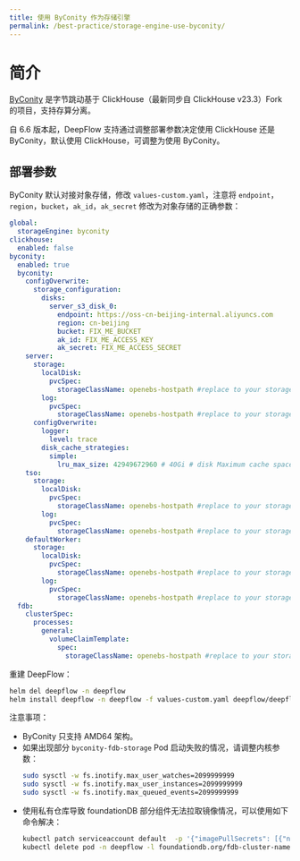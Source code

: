 ```yaml
---
title: 使用 ByConity 作为存储引擎
permalink: /best-practice/storage-engine-use-byconity/
---
```


# 简介

[ByConity](https://byconity.github.io/docs/introduction/main-principle-concepts) 是字节跳动基于 ClickHouse（最新同步自 ClickHouse v23.3）Fork 的项目，支持存算分离。

自 6.6 版本起，DeepFlow 支持通过调整部署参数决定使用 ClickHouse 还是 ByConity，默认使用 ClickHouse，可调整为使用 ByConity。

## 部署参数

ByConity 默认对接对象存储，修改 `values-custom.yaml`，注意将 `endpoint`，`region`，`bucket`，`ak_id`，`ak_secret` 修改为对象存储的正确参数：

```yaml
global:
  storageEngine: byconity
clickhouse:
  enabled: false
byconity:
  enabled: true
  byconity:
    configOverwrite:
      storage_configuration:
        disks:
          server_s3_disk_0:
            endpoint: https://oss-cn-beijing-internal.aliyuncs.com
            region: cn-beijing
            bucket: FIX_ME_BUCKET
            ak_id: FIX_ME_ACCESS_KEY
            ak_secret: FIX_ME_ACCESS_SECRET
    server:
      storage:
        localDisk:
          pvcSpec:
            storageClassName: openebs-hostpath #replace to your storageClassName
        log:
          pvcSpec:
            storageClassName: openebs-hostpath #replace to your storageClassName
      configOverwrite:
        logger:
          level: trace
        disk_cache_strategies:
          simple:
            lru_max_size: 42949672960 # 40Gi # disk Maximum cache space 40 X 1024 X 1024 X 1024
    tso:
      storage:
        localDisk:
          pvcSpec:
            storageClassName: openebs-hostpath #replace to your storageClassName
        log:
          pvcSpec:
            storageClassName: openebs-hostpath #replace to your storageClassName
    defaultWorker:
      storage:
        localDisk:
          pvcSpec:
            storageClassName: openebs-hostpath #replace to your storageClassName
        log:
          pvcSpec:
            storageClassName: openebs-hostpath #replace to your storageClassName
  fdb:
    clusterSpec:
      processes:
        general:
          volumeClaimTemplate:
            spec:
              storageClassName: openebs-hostpath #replace to your storageClassName
```

重建 DeepFlow：

```bash
helm del deepflow -n deepflow
helm install deepflow -n deepflow -f values-custom.yaml deepflow/deepflow
```

注意事项：
- ByConity 只支持 AMD64 架构。
- 如果出现部分 `byconity-fdb-storage` Pod 启动失败的情况，请调整内核参数：
    ```bash
    sudo sysctl -w fs.inotify.max_user_watches=2099999999
    sudo sysctl -w fs.inotify.max_user_instances=2099999999
    sudo sysctl -w fs.inotify.max_queued_events=2099999999
    ```
- 使用私有仓库导致 foundationDB 部分组件无法拉取镜像情况，可以使用如下命令解决：
    ```bash
    kubectl patch serviceaccount default  -p '{"imagePullSecrets": [{"name": "myregistrykey"}]}'  -n deepflow
    kubectl delete pod -n deepflow -l foundationdb.org/fdb-cluster-name=deepflow-byconity-fdb
    ```